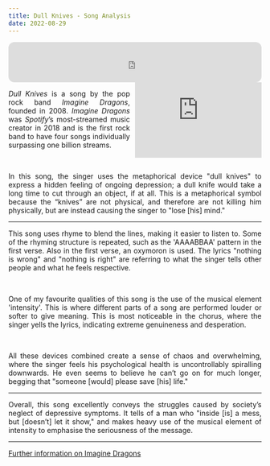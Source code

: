 ```yaml
---
title: Dull Knives - Song Analysis
date: 2022-08-29
---
```


<iframe align="center" style="border-radius:12px" src="https://open.spotify.com/embed/track/3vThV17aiX6dGokusu6j8N?utm_source=generator&theme=0" width="100%" height="80" frameBorder="0" allowfullscreen="" allow="autoplay; clipboard-write; encrypted-media; fullscreen; picture-in-picture"></iframe>

<br>

<iframe align="right" width="50%" src="https://www.youtube-nocookie.com/embed/7mr8go10ICQ" frameborder="0" allow="accelerometer; autoplay; clipboard-write; encrypted-media; gyroscope; picture-in-picture" allowfullscreen style="padding-left:10px;"></iframe>

<div style="text-align:justify;text-justify:inter-word;">

_Dull Knives_ is a song by the pop rock band _Imagine Dragons_, founded in 2008. _Imagine Dragons_ was _Spotify_’s most-streamed music creator in 2018 and is the first rock band to have four songs individually surpassing one billion streams.

<br>

In this song, the singer uses the metaphorical device "dull knives" to express a hidden feeling of ongoing depression; a dull knife would take a long time to cut through an object, if at all. This is a metaphorical symbol because the “knives” are not physical, and therefore are not killing him physically, but are instead causing the singer to "lose [his] mind."

<hr>

This song uses rhyme to blend the lines, making it easier to listen to. Some of the rhyming structure is repeated, such as the 'AAAABBAA' pattern in the first verse. Also in the first verse, an oxymoron is used. The lyrics "nothing is wrong" and "nothing is right" are referring to what the singer tells other people and what he feels respective.

<br>

One of my favourite qualities of this song is the use of the musical element 'intensity'. This is where different parts of a song are performed louder or softer to give meaning. This is most noticeable in the chorus, where the singer yells the lyrics, indicating extreme genuineness and desperation.

<br>

All these devices combined create a sense of chaos and overwhelming, where the singer feels his psychological health is uncontrollably spiralling downwards. He even seems to believe he can’t go on for much longer, begging that "someone [would] please save [his] life."

<hr>

Overall, this song excellently conveys the struggles caused by society’s neglect of depressive symptoms. It tells of a man who "inside [is] a mess, but [doesn’t] let it show," and makes heavy use of the musical element of intensity to emphasise the seriousness of the message.

<hr>

<a href="https://en.wikipedia.org/wiki/Imagine_Dragons" rel="noopener noreferrer">Further information on Imagine Dragons</a>

</div>
